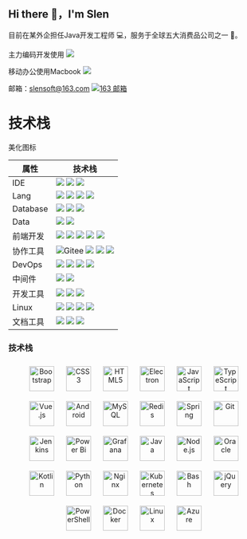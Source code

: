 ## Hi there 👋，I'm Slen

目前在某外企担任Java开发工程师 💻，服务于全球五大消费品公司之一 🍺。

主力编码开发使用 ![](https://img.shields.io/badge/Windows-0078D6?style=flate&logo=windows&logoColor=white)

移动办公使用Macbook
![](https://img.shields.io/badge/mac%20os-000000?style=flate&logo=apple&logoColor=white)

邮箱：slensoft@163.com
[![163 邮箱](https://img.shields.io/badge/-163%20Mail-FC1F1F?style=plastic&link=mailto:slensoft@163.com)](mailto:slensoft@163.com)

# 技术栈

美化图标

| 属性       | 技术栈                                                                                                                                                                                                                                                                                                                                                                                                                                             |
|----------|-------------------------------------------------------------------------------------------------------------------------------------------------------------------------------------------------------------------------------------------------------------------------------------------------------------------------------------------------------------------------------------------------------------------------------------------------|
| IDE      | ![](https://img.shields.io/badge/IntelliJ_IDEA-000000.svg?style=flate&logo=intellij-idea&logoColor=white) ![](https://img.shields.io/badge/Visual_Studio_Code-0078D4?style=flate&logo=visual%20studio%20code&logoColor=white) ![](https://img.shields.io/badge/VIM-%2311AB00.svg?&style=flate&logo=vim&logoColor=white)                                                                                                                         |
| Lang     | ![](https://img.shields.io/badge/Java-ED8B00?style=flate&logo=openjdk&logoColor=white) ![](https://img.shields.io/badge/JavaScript-F7DF1E?style=flate&logo=JavaScript&logoColor=white) ![](https://img.shields.io/badge/TypeScript-007ACC?style=flate&logo=typescript&logoColor=white) ![](https://img.shields.io/badge/Python-3776AB?style=flate&logo=python&logoColor=white)                                                                  |
| Database | ![](https://img.shields.io/badge/MySQL-005C84?style=flate&logo=mysql&logoColor=white) ![](https://img.shields.io/badge/redis-%23DD0031.svg?&style=flate&logo=redis&logoColor=white) ![](https://img.shields.io/badge/Azure%20Cosmos%20DB-5391FE?style=flatee&logo=powershell&logoColor=white)                                                                                                                                                   |
| Data     | ![](https://img.shields.io/badge/SQL-FF3621?style=flate&logo=&logoColor=white) ![](https://img.shields.io/badge/Databricks-FF3621?style=flate&logo=Databricks&logoColor=white)                                                                                                                                                                                                                                                                  |
| 前端开发     | ![](https://img.shields.io/badge/npm-CB3837?style=flatee&logo=npm&logoColor=white) ![](https://img.shields.io/badge/HTML5-E34F26?style=flate&logo=html5&logoColor=white) ![](https://img.shields.io/badge/CSS3-1572B6?style=flate&logo=css3&logoColor=white) ![](https://img.shields.io/badge/Vue.js-35495E?style=flate&logo=vue.js&logoColor=4FC08D) ![](https://img.shields.io/badge/Node.js-43853D?style=flate&logo=node.js&logoColor=white) |
| 协作工具     | ![Gitee](https://img.shields.io/badge/-Gitee-A80025?logo=gitee&logoColor=F16061)  ![](https://img.shields.io/badge/Jira-0052CC?style=flate&logo=Jira&logoColor=white) ![](https://img.shields.io/badge/GitHub-100000?style=flate&logo=github&logoColor=white) ![](https://img.shields.io/badge/Bitbucket-0747a6?style=flate&logo=bitbucket&logoColor=white)                                                                                     |
| DevOps   | ![](https://img.shields.io/badge/GIT-E44C30?style=flate&logo=git&logoColor=white) ![](https://img.shields.io/badge/Jenkins-D24939?style=flate&logo=Jenkins&logoColor=white) ![](https://img.shields.io/badge/docker-%230db7ed.svg?style=flate&logo=docker&logoColor=white) ![](https://img.shields.io/badge/kubernetes-%23326ce5.svg?style=flate&logo=kubernetes&logoColor=white)                                                               |
| 中间件      | ![](https://img.shields.io/badge/-Nginx-F6C915?logo=nginx&logoColor=029137) ![](https://img.shields.io/badge/Nacos-267df7?logo=nacos&logoColor=029137)                                                                                                                                                                                                                                                                                          |
| 开发工具     | ![](https://img.shields.io/badge/Postman-FF6C37?style=flatee&logo=postman&logoColor=white) ![](https://img.shields.io/badge/Apipost-ff8837?style=flatee&logo=&logoColor=white)  ![](https://img.shields.io/badge/Maven-b9214b?style=flatee&logo=&logoColor=white)                                                                                                                                                                               |
| Linux    | ![](https://img.shields.io/badge/Linux-FCC624?style=&logo=linux&logoColor=black) ![](https://img.shields.io/badge/-ZSH-4EC422?logo=Shell&logoColor=FF7043) ![](https://img.shields.io/badge/Power%20Shell-5391FE?style=flatee&logo=powershell&logoColor=white) ![](https://img.shields.io/badge/Ubuntu-E95420?style=flate&logo=ubuntu&logoColor=white)                                                                                          |
| 文档工具     | ![](https://img.shields.io/badge/Markdown-000000?style=flate&logo=markdown&logoColor=white) ![](https://img.shields.io/badge/Diagram-ef8604?style=flatee&logo=&logoColor=white) ![](https://img.shields.io/badge/WoLai-ffffff?style=flatee&logo=&logoColor=000000)                                                                                                                                                                              |

### 技术栈

<div align="center">  
<a href="https://getbootstrap.com/docs/3.4/javascript/" target="_blank"><img style="margin: 10px" src="https://profilinator.rishav.dev/skills-assets/bootstrap-plain.svg" alt="Bootstrap" height="50" /></a>  
<a href="https://www.w3schools.com/css/" target="_blank"><img style="margin: 10px" src="https://profilinator.rishav.dev/skills-assets/css3-original-wordmark.svg" alt="CSS3" height="50" /></a>  
<a href="https://en.wikipedia.org/wiki/HTML5" target="_blank"><img style="margin: 10px" src="https://profilinator.rishav.dev/skills-assets/html5-original-wordmark.svg" alt="HTML5" height="50" /></a>  
<a href="https://www.electronjs.org/" target="_blank"><img style="margin: 10px" src="https://profilinator.rishav.dev/skills-assets/electron-original.svg" alt="Electron" height="50" /></a>  
<a href="https://www.javascript.com/" target="_blank"><img style="margin: 10px" src="https://profilinator.rishav.dev/skills-assets/javascript-original.svg" alt="JavaScript" height="50" /></a>  
<a href="https://www.typescriptlang.org/" target="_blank"><img style="margin: 10px" src="https://profilinator.rishav.dev/skills-assets/typescript-original.svg" alt="TypeScript" height="50" /></a>  
<a href="https://vuejs.org/" target="_blank"><img style="margin: 10px" src="https://profilinator.rishav.dev/skills-assets/vuejs-original-wordmark.svg" alt="Vue.js" height="50" /></a>  
<a href="https://www.android.com/intl/en_in/" target="_blank"><img style="margin: 10px" src="https://profilinator.rishav.dev/skills-assets/android-original-wordmark.svg" alt="Android" height="50" /></a>  
<a href="https://www.mysql.com/" target="_blank"><img style="margin: 10px" src="https://profilinator.rishav.dev/skills-assets/mysql-original-wordmark.svg" alt="MySQL" height="50" /></a>  
<a href="https://redis.io/" target="_blank"><img style="margin: 10px" src="https://profilinator.rishav.dev/skills-assets/redis-original-wordmark.svg" alt="Redis" height="50" /></a>  
<a href="https://docs.spring.io/spring-framework/docs/3.0.x/reference/expressions.html#:~:text=The%20Spring%20Expression%20Language%20(SpEL,and%20basic%20string%20templating%20functionality." target="_blank"><img style="margin: 10px" src="https://profilinator.rishav.dev/skills-assets/springio-icon.svg" alt="Spring" height="50" /></a>  
<a href="https://github.com/" target="_blank"><img style="margin: 10px" src="https://profilinator.rishav.dev/skills-assets/git-scm-icon.svg" alt="Git" height="50" /></a>  
<a href="https://www.jenkins.io/" target="_blank"><img style="margin: 10px" src="https://profilinator.rishav.dev/skills-assets/jenkins-icon.svg" alt="Jenkins" height="50" /></a>  
<a href="https://powerbi.microsoft.com/en-us/" target="_blank"><img style="margin: 10px" src="https://profilinator.rishav.dev/skills-assets/powerbi.png" alt="Power Bi" height="50" /></a>  
<a href="https://grafana.com/" target="_blank"><img style="margin: 10px" src="https://profilinator.rishav.dev/skills-assets/grafana.png" alt="Grafana" height="50" /></a>  
<a href="https://www.java.com/" target="_blank"><img style="margin: 10px" src="https://profilinator.rishav.dev/skills-assets/java-original-wordmark.svg" alt="Java" height="50" /></a>  
<a href="https://nodejs.org/" target="_blank"><img style="margin: 10px" src="https://profilinator.rishav.dev/skills-assets/nodejs-original-wordmark.svg" alt="Node.js" height="50" /></a>  
<a href="https://www.oracle.com/in/index.html" target="_blank"><img style="margin: 10px" src="https://profilinator.rishav.dev/skills-assets/oracle-original.svg" alt="Oracle" height="50" /></a>  
<a href="https://kotlinlang.org/" target="_blank"><img style="margin: 10px" src="https://profilinator.rishav.dev/skills-assets/kotlinlang-icon.svg" alt="Kotlin" height="50" /></a>  
<a href="https://www.python.org/" target="_blank"><img style="margin: 10px" src="https://profilinator.rishav.dev/skills-assets/python-original.svg" alt="Python" height="50" /></a>  
<a href="https://www.nginx.com/" target="_blank"><img style="margin: 10px" src="https://profilinator.rishav.dev/skills-assets/nginx-original.svg" alt="Nginx" height="50" /></a>  
<a href="https://kubernetes.io/" target="_blank"><img style="margin: 10px" src="https://profilinator.rishav.dev/skills-assets/kubernetes-icon.svg" alt="Kubernetes" height="50" /></a>  
<a href="https://www.gnu.org/software/bash/" target="_blank"><img style="margin: 10px" src="https://profilinator.rishav.dev/skills-assets/gnu_bash-icon.svg" alt="Bash" height="50" /></a>  
<a href="https://jquery.com/" target="_blank"><img style="margin: 10px" src="https://profilinator.rishav.dev/skills-assets/jquery.png" alt="jQuery" height="50" /></a>  
<a href="https://docs.microsoft.com/en-us/powershell/" target="_blank"><img style="margin: 10px" src="https://profilinator.rishav.dev/skills-assets/powershell.png" alt="PowerShell" height="50" /></a>  
<a href="https://www.docker.com/" target="_blank"><img style="margin: 10px" src="https://profilinator.rishav.dev/skills-assets/docker-original-wordmark.svg" alt="Docker" height="50" /></a>  
<a href="https://www.linux.org/" target="_blank"><img style="margin: 10px" src="https://profilinator.rishav.dev/skills-assets/linux-original.svg" alt="Linux" height="50" /></a>  
<a href="https://azure.microsoft.com/en-in/" target="_blank"><img style="margin: 10px" src="https://profilinator.rishav.dev/skills-assets/microsoft_azure-icon.svg" alt="Azure" height="50" /></a>  
</div>


